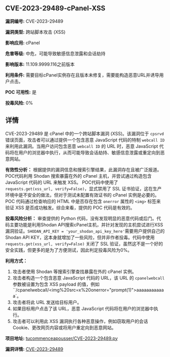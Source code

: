 ## CVE-2023-29489-cPanel-XSS

**漏洞编号:** CVE-2023-29489

**漏洞类型:** 跨站脚本攻击 (XSS)

**影响应用:** cPanel

**危害等级:** 中危，可能导致敏感信息泄露和会话劫持

**影响版本:** 11.109.9999.116之前版本

**利用条件:** 需要目标cPanel实例存在且版本未修复，需要能构造恶意URL并诱导用户点击。

**POC 可用性:** 是

**投毒风险:** 0%

## 详情

CVE-2023-29489 是 cPanel 中的一个跨站脚本漏洞 (XSS)。该漏洞位于 `cpsrvd` 错误页面，攻击者可以通过提供一个包含恶意 JavaScript 代码的特制 `webcall ID` 来利用此漏洞。当用户访问包含恶意 `webcall ID` 的 URL 时，恶意 JavaScript 代码将在用户的浏览器中执行，从而可能导致会话劫持、敏感信息泄露或重定向到恶意网站。

**有效性分析：**
根据提供的漏洞信息和搜索引擎结果，此漏洞存在且被广泛报道。POC代码利用 Shodan 搜索暴露在外的 cPanel 主机，并尝试通过构造包含 JavaScript 代码的 URL 来触发 XSS。  POC代码中使用了 `requests.get(xss_url, verify=False)`，显式禁用了 SSL 证书验证，这在生产环境中是不安全的做法，但对于测试未配置有效证书的 cPanel 实例是必要的。 POC 代码通过检查响应的 HTML 中是否存在包含 `onerror` 属性的 `<img>` 标签来验证 XSS 是否成功触发。综合来看，提供的 POC 代码是有效的。

**投毒风险分析：**
审查提供的 Python 代码，没有发现明显的恶意代码或后门。代码主要功能是利用Shodan API搜索cPanel主机，并针对发现的主机尝试进行XSS漏洞验证。`SHODAN_API_KEY = 'your_shodan_api_key_here'`需要用户提供自己的Shodan API KEY，这本身就增加了一些风险，但并非作者投毒。代码中使用 `requests.get(xss_url, verify=False)` 关闭了 SSL 验证，虽然这不是一个好的安全实践，但更多的是为了方便测试，因此判定投毒风险为0%。

**利用方式：**
1.  攻击者使用 Shodan 等搜索引擎查找暴露在外的 cPanel 实例。
2.  攻击者构造一个包含恶意 JavaScript 代码的 URL，该 URL 的 `cpanelwebcall` 参数被设置为包含 XSS payload 的值，例如 ``/cpanelwebcall/<img%20src=x%20onerror="prompt(1)">aaaaaaaaaaaa`。
3.  攻击者将此 URL 发送给目标用户。
4.  如果目标用户点击了该 URL，恶意 JavaScript 代码将在用户的浏览器中执行。
5.  攻击者可以利用此 XSS 漏洞执行各种恶意操作，例如窃取用户的会话 Cookie、更改网页内容或将用户重定向到恶意网站。

**项目地址:** [tucommenceapousser/CVE-2023-29489.py](https://github.com/tucommenceapousser/CVE-2023-29489.py)

**漏洞详情:** [CVE-2023-29489](https://nvd.nist.gov/vuln/detail/CVE-2023-29489)